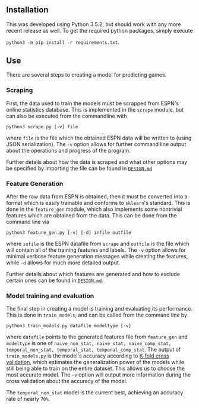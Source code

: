 # 

## Installation

This was developed using Python 3.5.2, but should work with any more recent release as well. To get the required python packages, simply execute

`python3 -m pip install -r requirements.txt`.

## Use

There are several steps to creating a model for predicting games. 

### Scraping

First, the data used to train the models must be scrapped from ESPN's online statistics database. This is implemented in the `scrape` module, but can also be executed from the commandline with

`python3 scrape.py [-v] file`

where `file` is the file which the obtained ESPN data will be written to (using JSON serialization). The `-v` option allows for further command line output about the operations and progress of the program.

Further details about how the data is scraped and what other options may be specified by importing the file can be found in [`DESIGN.md`](DESIGN.md)

### Feature Generation

After the raw data from ESPN is obtained, then it must be converted into a format which is easily trainable and conforms to `sklearn`'s standard. This is done in the `feature_gen` module, which also implements some nontrivial features which are obtained from the data. This can be done from the command line via

`python3 feature_gen.py [-v] [-d] infile outfile`

where `infile` is the ESPN datafile from `scrape` and `outfile` is the file which will contain all of the training features and labels. The `-v` option allows for minimal verbose feature generation messages while creating the features, while `-d` allows for much more detailed output.

Further details about which features are generated and how to exclude certain ones can be found in [`DESIGN.md`](DESIGN.md).

### Model training and evaluation

The final step in creating a model is training and evaluating its performance. This is done in `train_models`, and can be called from the command line by

`python3 train_models.py datafile modeltype [-v]`

where `datafile` points to the generated features file from `feature_gen` and `modeltype` is one of `naive_non_stat, naive_stat, naive_comp_stat, temporal_non_stat, temporal_stat, temporal_comp_stat`. The output of `train_models.py` is the model's accuracy according to [K-fold cross validation](https://www.cs.cmu.edu/~schneide/tut5/node42.html), which estimates the generalization power of the models while still being able to train on the entire dataset. This allows us to choose the most accurate model. The `-v` option will output more information during the cross validation about the accuracy of the model.

The `temporal_non_stat` model is the current best, achieving an accuracy rate of nearly `70%`.
